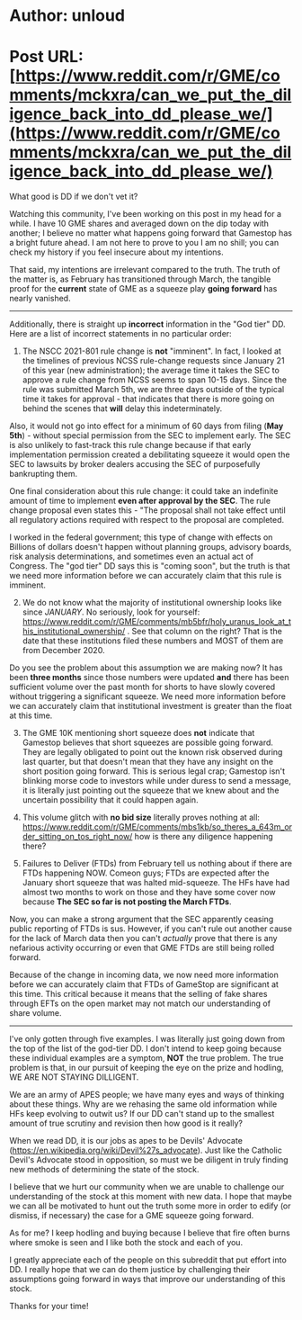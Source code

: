 # Author: unloud
# Post URL: [https://www.reddit.com/r/GME/comments/mckxra/can_we_put_the_diligence_back_into_dd_please_we/](https://www.reddit.com/r/GME/comments/mckxra/can_we_put_the_diligence_back_into_dd_please_we/)


What good is DD if we don't vet it?

Watching this community, I've been working on this post in my head for a while. I have 10 GME shares and averaged down on the dip today with another; I believe no matter what happens going forward that Gamestop has a bright future ahead. I am not here to prove to you I am no shill; you can check my history if you feel insecure about my intentions.

That said, my intentions are irrelevant compared to the truth. The truth of the matter is, as February has transitioned through March, the tangible proof for the **current** state of GME as a squeeze play **going forward** has nearly vanished.

---------------------------------------------------------------------

Additionally, there is straight up **incorrect** information in the "God tier" DD. Here are a list of incorrect statements in no particular order:

1) The NSCC 2021-801 rule change is **not** "imminent". In fact, I looked at the timelines of previous NCSS rule-change requests since January 21 of this year (new administration); the average time it takes the SEC to approve a rule change from NCSS seems to span 10-15 days. Since the rule was submitted March 5th, we are three days outside of the typical time it takes for approval - that indicates that there is more going on behind the scenes that **will** delay this indeterminately. 

Also, it would not go into effect for a minimum of 60 days from filing (**May 5th**) - without special permission from the SEC to implement early. The SEC is also unlikely to fast-track this rule change because if that early implementation permission created a debilitating squeeze it would open the SEC to lawsuits by broker dealers accusing the SEC of purposefully bankrupting them.

One final consideration about this rule change: it could take an indefinite amount of time to implement **even after approval by the SEC**. The rule change proposal even states this - "The proposal shall not take effect until all regulatory actions required with respect to the proposal are completed. 

I worked in the federal government; this type of change with effects on Billions of dollars doesn't happen without planning groups, advisory boards, risk analysis determinations, and sometimes even an actual act of Congress. The "god tier" DD says this is "coming soon", but the truth is that we need more information before we can accurately claim that this rule is imminent.

2) We do not know what the majority of institutional ownership looks like since *JANUARY*. No seriously, look for yourself: https://www.reddit.com/r/GME/comments/mb5bfr/holy_uranus_look_at_this_institutional_ownership/ . See that column on the right? That is the date that these institutions filed these numbers and MOST of them are from December 2020. 

Do you see the problem about this assumption we are making now? It has been **three months** since those numbers were updated **and** there has been sufficient volume over the past month for shorts to have slowly covered without triggering a significant squeeze. We need more information before we can accurately claim that institutional investment is greater than the float at this time.

3) The GME 10K mentioning short squeeze does **not** indicate that Gamestop believes that short squeezes are possible going forward. They are legally obligated to point out the known risk observed during last quarter, but that doesn't mean that they have any insight on the short position going forward. This is serious legal crap; Gamestop isn't blinking morse code to investors while under duress to send a message, it is literally just pointing out the squeeze that we knew about and the uncertain possibility that it could happen again.

4) This volume glitch with **no bid size** literally proves nothing at all: https://www.reddit.com/r/GME/comments/mbs1kb/so_theres_a_643m_order_sitting_on_tos_right_now/
how is there any diligence happening there?

5) Failures to Deliver (FTDs) from February tell us nothing about if there are FTDs happening NOW. Comeon guys; FTDs are expected after the January short squeeze that was halted mid-squeeze. The HFs have had almost two months to work on those and they have some cover now because **The SEC so far is not posting the March FTDs**. 

Now, you can make a strong argument that the SEC apparently ceasing public reporting of FTDs is sus. However, if you can't rule out another cause for the lack of March data then you can't *actually* prove that there is any nefarious activity occurring or even that GME FTDs are still being rolled forward.

Because of the change in incoming data, we now need more information before we can accurately claim that FTDs of GameStop are significant at this time. This critical because it means that the selling of fake shares through EFTs on the open market may not match our understanding of share volume.

---------------------------------------------------------------------

I've only gotten through five examples. I was literally just going down from the top of the list of the god-tier DD. I don't intend to keep going because these individual examples are a symptom, **NOT** the true problem. The true problem is that, in our pursuit of keeping the eye on the prize and hodling, WE ARE NOT STAYING DILLIGENT.

We are an army of APES people; we have many eyes and ways of thinking about these things. Why are we rehasing the same old information while HFs keep evolving to outwit us? If our DD can't stand up to the smallest amount of true scrutiny and revision then how good is it really?

When we read DD, it is our jobs as apes to be Devils' Advocate (https://en.wikipedia.org/wiki/Devil%27s_advocate). Just like the Catholic Devil's Advocate stood in opposition, so must we be diligent in truly finding new methods of determining the state of the stock.

I believe that we hurt our community when we are unable to challenge our understanding of the stock at this moment with new data. I hope that maybe we can all be motivated to hunt out the truth some more in order to edify (or dismiss, if necessary) the case for a GME squeeze going forward.

As for me? I keep hodling and buying because I believe that fire often burns where smoke is seen and I like both the stock and each of you. 

I greatly appreciate each of the people on this subreddit that put effort into DD. I really hope that we can do them justice by challenging their assumptions going forward in ways that improve our understanding of this stock.

Thanks for your time!